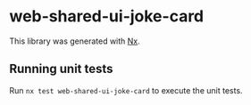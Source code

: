 # web-shared-ui-joke-card

This library was generated with [Nx](https://nx.dev).

## Running unit tests

Run `nx test web-shared-ui-joke-card` to execute the unit tests.
